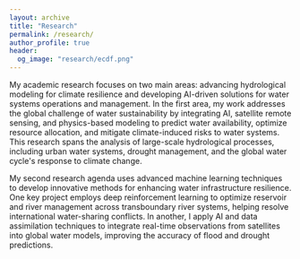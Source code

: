 ```yaml
---
layout: archive
title: "Research"
permalink: /research/
author_profile: true
header:
  og_image: "research/ecdf.png"
---
```



My academic research focuses on two main areas: advancing hydrological modeling for climate resilience and developing AI-driven solutions for water systems operations and management. In the first area, my work addresses the global challenge of water sustainability by integrating AI, satellite remote sensing, and physics-based modeling to predict water availability, optimize resource allocation, and mitigate climate-induced risks to water systems. This research spans the analysis of large-scale hydrological processes, including urban water systems, drought management, and the global water cycle's response to climate change.

My second research agenda uses advanced machine learning techniques to develop innovative methods for enhancing water infrastructure resilience. One key project employs deep reinforcement learning to optimize reservoir and river management across transboundary river systems, helping resolve international water-sharing conflicts. In another, I apply AI and data assimilation techniques to integrate real-time observations from satellites into global water models, improving the accuracy of flood and drought predictions.


<!-- <nbsp>

{% include base_path %}

{% assign ordered_pages = site.research | sort:"order_number" %}

{% for post in ordered_pages %}
  {% include archive-single.html type="grid" %}
{% endfor %} -->

